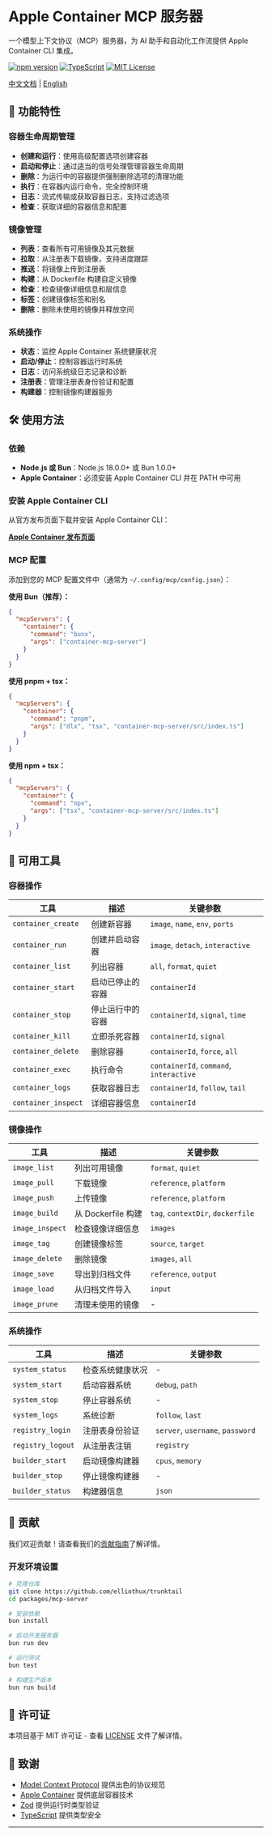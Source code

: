 # Apple Container MCP 服务器

一个模型上下文协议（MCP）服务器，为 AI 助手和自动化工作流提供 Apple Container CLI 集成。

[![npm version](https://badge.fury.io/js/contaienr-mcp-server.svg)](https://badge.fury.io/js/contaienr-mcp-server)
[![TypeScript](https://img.shields.io/badge/TypeScript-007ACC?style=flat&logo=typescript&logoColor=white)](https://www.typescriptlang.org/)
[![MIT License](https://img.shields.io/badge/License-MIT-green.svg)](https://choosealicense.com/licenses/mit/)

[中文文档](./README_ZH.md) | [English](./README.md)

## 🚀 功能特性

### 容器生命周期管理

- **创建和运行**：使用高级配置选项创建容器
- **启动和停止**：通过适当的信号处理管理容器生命周期
- **删除**：为运行中的容器提供强制删除选项的清理功能
- **执行**：在容器内运行命令，完全控制环境
- **日志**：流式传输或获取容器日志，支持过滤选项
- **检查**：获取详细的容器信息和配置

### 镜像管理

- **列表**：查看所有可用镜像及其元数据
- **拉取**：从注册表下载镜像，支持进度跟踪
- **推送**：将镜像上传到注册表
- **构建**：从 Dockerfile 构建自定义镜像
- **检查**：检查镜像详细信息和层信息
- **标签**：创建镜像标签和别名
- **删除**：删除未使用的镜像并释放空间

### 系统操作

- **状态**：监控 Apple Container 系统健康状况
- **启动/停止**：控制容器运行时系统
- **日志**：访问系统级日志记录和诊断
- **注册表**：管理注册表身份验证和配置
- **构建器**：控制镜像构建器服务

## 🛠️ 使用方法

### 依赖

- **Node.js 或 Bun**：Node.js 18.0.0+ 或 Bun 1.0.0+
- **Apple Container**：必须安装 Apple Container CLI 并在 PATH 中可用

### 安装 Apple Container CLI

从官方发布页面下载并安装 Apple Container CLI：

**[Apple Container 发布页面](https://github.com/apple/container/releases)**

### MCP 配置

添加到您的 MCP 配置文件中（通常为 `~/.config/mcp/config.json`）：

**使用 Bun（推荐）：**

```json
{
  "mcpServers": {
    "container": {
      "command": "bunx",
      "args": ["container-mcp-server"]
    }
  }
}
```

**使用 pnpm + tsx：**

```json
{
  "mcpServers": {
    "container": {
      "command": "pnpm",
      "args": ["dlx", "tsx", "container-mcp-server/src/index.ts"]
    }
  }
}
```

**使用 npm + tsx：**

```json
{
  "mcpServers": {
    "container": {
      "command": "npx",
      "args": ["tsx", "container-mcp-server/src/index.ts"]
    }
  }
}
```

## 🔧 可用工具

### 容器操作

| 工具                | 描述             | 关键参数                                |
| ------------------- | ---------------- | --------------------------------------- |
| `container_create`  | 创建新容器       | `image`, `name`, `env`, `ports`         |
| `container_run`     | 创建并启动容器   | `image`, `detach`, `interactive`        |
| `container_list`    | 列出容器         | `all`, `format`, `quiet`                |
| `container_start`   | 启动已停止的容器 | `containerId`                           |
| `container_stop`    | 停止运行中的容器 | `containerId`, `signal`, `time`         |
| `container_kill`    | 立即杀死容器     | `containerId`, `signal`                 |
| `container_delete`  | 删除容器         | `containerId`, `force`, `all`           |
| `container_exec`    | 执行命令         | `containerId`, `command`, `interactive` |
| `container_logs`    | 获取容器日志     | `containerId`, `follow`, `tail`         |
| `container_inspect` | 详细容器信息     | `containerId`                           |

### 镜像操作

| 工具            | 描述               | 关键参数                          |
| --------------- | ------------------ | --------------------------------- |
| `image_list`    | 列出可用镜像       | `format`, `quiet`                 |
| `image_pull`    | 下载镜像           | `reference`, `platform`           |
| `image_push`    | 上传镜像           | `reference`, `platform`           |
| `image_build`   | 从 Dockerfile 构建 | `tag`, `contextDir`, `dockerfile` |
| `image_inspect` | 检查镜像详细信息   | `images`                          |
| `image_tag`     | 创建镜像标签       | `source`, `target`                |
| `image_delete`  | 删除镜像           | `images`, `all`                   |
| `image_save`    | 导出到归档文件     | `reference`, `output`             |
| `image_load`    | 从归档文件导入     | `input`                           |
| `image_prune`   | 清理未使用的镜像   | -                                 |

### 系统操作

| 工具              | 描述             | 关键参数                         |
| ----------------- | ---------------- | -------------------------------- |
| `system_status`   | 检查系统健康状况 | -                                |
| `system_start`    | 启动容器系统     | `debug`, `path`                  |
| `system_stop`     | 停止容器系统     | -                                |
| `system_logs`     | 系统诊断         | `follow`, `last`                 |
| `registry_login`  | 注册表身份验证   | `server`, `username`, `password` |
| `registry_logout` | 从注册表注销     | `registry`                       |
| `builder_start`   | 启动镜像构建器   | `cpus`, `memory`                 |
| `builder_stop`    | 停止镜像构建器   | -                                |
| `builder_status`  | 构建器信息       | `json`                           |

## 🤝 贡献

我们欢迎贡献！请查看我们的[贡献指南](CONTRIBUTING.md)了解详情。

### 开发环境设置

```bash
# 克隆仓库
git clone https://github.com/elliothux/trunktail
cd packages/mcp-server

# 安装依赖
bun install

# 启动开发服务器
bun run dev

# 运行测试
bun test

# 构建生产版本
bun run build
```

## 📄 许可证

本项目基于 MIT 许可证 - 查看 [LICENSE](LICENSE) 文件了解详情。

## 🙏 致谢

- [Model Context Protocol](https://modelcontextprotocol.io/) 提供出色的协议规范
- [Apple Container](https://support.apple.com/guide/mac-help/containers-mchlf7c5b15f/mac) 提供底层容器技术
- [Zod](https://zod.dev/) 提供运行时类型验证
- [TypeScript](https://www.typescriptlang.org/) 提供类型安全

---
